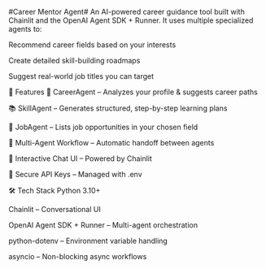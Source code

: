 #Career Mentor Agent#
An AI-powered career guidance tool built with Chainlit and the OpenAI Agent SDK + Runner.
It uses multiple specialized agents to:

Recommend career fields based on your interests

Create detailed skill-building roadmaps

Suggest real-world job titles you can target

🚀 Features
🤖 CareerAgent – Analyzes your profile & suggests career paths

📚 SkillAgent – Generates structured, step-by-step learning plans

💼 JobAgent – Lists job opportunities in your chosen field

🔄 Multi-Agent Workflow – Automatic handoff between agents

💬 Interactive Chat UI – Powered by Chainlit

🔐 Secure API Keys – Managed with .env

🛠️ Tech Stack
Python 3.10+

Chainlit – Conversational UI

OpenAI Agent SDK + Runner – Multi-agent orchestration

python-dotenv – Environment variable handling

asyncio – Non-blocking async workflows



